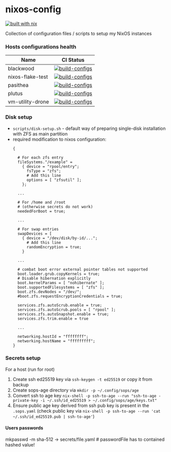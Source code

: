 # nixos-config
[![built with nix](https://builtwithnix.org/badge.svg)](https://builtwithnix.org)

Collection of configuration files / scripts to setup my NixOS instances

### Hosts configurations health

| Name         | CI Status |
|--------------|-----------|
| blackwood | [![build-configs](https://github.com/AleksanderGondek/nixos-config/actions/workflows/blackwood.yaml/badge.svg?branch=master)](https://github.com/AleksanderGondek/nixos-config/actions/workflows/blackwood.yaml) |
| nixos-flake-test | [![build-configs](https://github.com/AleksanderGondek/nixos-config/actions/workflows/nixos-flake-test.yaml/badge.svg?branch=master)](https://github.com/AleksanderGondek/nixos-config/actions/workflows/nixos-flake-test.yaml) |
| pasithea | [![build-configs](https://github.com/AleksanderGondek/nixos-config/actions/workflows/pasithea.yaml/badge.svg?branch=master)](https://github.com/AleksanderGondek/nixos-config/actions/workflows/pasithea.yaml) |
| plutus | [![build-configs](https://github.com/AleksanderGondek/nixos-config/actions/workflows/plutus.yaml/badge.svg?branch=master)](https://github.com/AleksanderGondek/nixos-config/actions/workflows/plutus.yaml) |
| vm-utility-drone | [![build-configs](https://github.com/AleksanderGondek/nixos-config/actions/workflows/vm-utility-drone.yaml/badge.svg?branch=master)](https://github.com/AleksanderGondek/nixos-config/actions/workflows/vm-utility-drone.yaml) |


### Disk setup

* `scripts/disk-setup.sh` - default way of preparing single-disk installation with ZFS as main partition
* required modification to nixos configuration:
  ```
  {

    # For each zfs entry
    fileSystems."/example" =
      { device = "rpool/entry";
        fsType = "zfs";
        # Add this line
        options = [ "zfsutil" ];
      };

    ...

    # For /home and /root
    # (otherwise secrets do not work)
    neededForBoot = true;

    ...

    # For swap entries
    swapDevices = [
      { device = "/dev/disk/by-id/...";
        # Add this line
        randomEncryption = true;
      }

    ...

    # combat boot error external pointer tables not supported
    boot.loader.grub.copyKernels = true;
    # Disable hibernation explicitly
    boot.kernelParams = [ "nohibernate" ];
    boot.supportedFilesystems = [ "zfs" ];
    boot.zfs.devNodes = "/dev/";
    #boot.zfs.requestEncryptionCredentials = true;

    services.zfs.autoScrub.enable = true;
    services.zfs.autoScrub.pools = [ "rpool" ];
    services.zfs.autoSnapshot.enable = true;
    services.zfs.trim.enable = true

    ...

    networking.hostId = "ffffffff";
    networking.hostName = "fffffffff";
  }

  ```

### Secrets setup

For a host (run for root)
1. Create ssh ed25519 key via `ssh-keygen -t ed25519` or copy it from backup
2. Create sops-age directory via `mkdir -p ~/.config/sops/age`
3. Convert ssh to age key `nix-shell -p ssh-to-age --run "ssh-to-age -private-key -i ~/.ssh/id_ed25519 > ~/.config/sops/age/keys.txt"`
4. Ensure public age key derived from ssh pub key is present in the `.sops.yaml` (check public key via `nix-shell -p ssh-to-age --run 'cat ~/.ssh/id_ed25519.pub | ssh-to-age'`)

#### Users passwords
mkpasswd -m sha-512 -> secrets/file.yaml # passwordFile has to contained hashed value!
